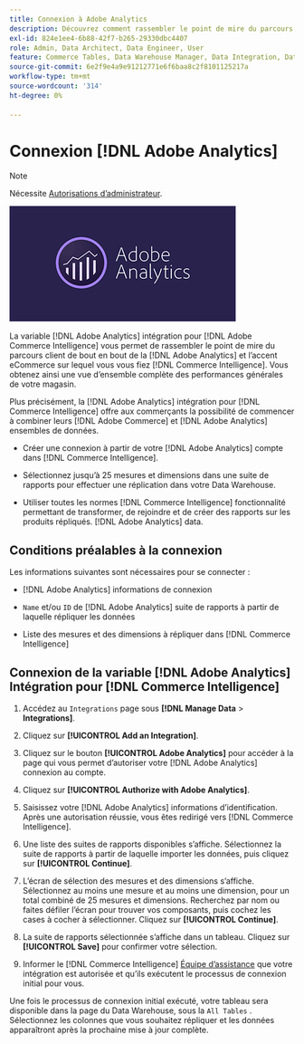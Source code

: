 ```yaml
---
title: Connexion à Adobe Analytics
description: Découvrez comment rassembler le point de mire du parcours client de bout en bout de la [!DNL Adobe Analytics] et l’accent eCommerce sur lequel vous vous fiez [!DNL Commerce Intelligence].
exl-id: 824e1ee4-6b88-42f7-b265-29330dbc4407
role: Admin, Data Architect, Data Engineer, User
feature: Commerce Tables, Data Warehouse Manager, Data Integration, Data Import/Export
source-git-commit: 6e2f9e4a9e91212771e6f6baa8c2f8101125217a
workflow-type: tm+mt
source-wordcount: '314'
ht-degree: 0%

---
```


# Connexion [!DNL Adobe Analytics]

>[!NOTE]
>
>Nécessite [Autorisations d’administrateur](../../../administrator/user-management/user-management.md).

![](../../../assets/adobe-analytic-slogo.png)

La variable [!DNL Adobe Analytics] intégration pour [!DNL Adobe Commerce Intelligence] vous permet de rassembler le point de mire du parcours client de bout en bout de la [!DNL Adobe Analytics] et l’accent eCommerce sur lequel vous vous fiez [!DNL Commerce Intelligence]. Vous obtenez ainsi une vue d’ensemble complète des performances générales de votre magasin.

Plus précisément, la [!DNL Adobe Analytics] intégration pour [!DNL Commerce Intelligence] offre aux commerçants la possibilité de commencer à combiner leurs [!DNL Adobe Commerce] et [!DNL Adobe Analytics] ensembles de données.

- Créer une connexion à partir de votre [!DNL Adobe Analytics] compte dans [!DNL Commerce Intelligence].

- Sélectionnez jusqu’à 25 mesures et dimensions dans une suite de rapports pour effectuer une réplication dans votre Data Warehouse.

- Utiliser toutes les normes [!DNL Commerce Intelligence] fonctionnalité permettant de transformer, de rejoindre et de créer des rapports sur les produits répliqués. [!DNL Adobe Analytics] data.

## Conditions préalables à la connexion

Les informations suivantes sont nécessaires pour se connecter :

- [!DNL Adobe Analytics] informations de connexion

- `Name` et/ou `ID` de [!DNL Adobe Analytics] suite de rapports à partir de laquelle répliquer les données

- Liste des mesures et des dimensions à répliquer dans [!DNL Commerce Intelligence]

## Connexion de la variable [!DNL Adobe Analytics] Intégration pour [!DNL Commerce Intelligence]

1. Accédez au `Integrations` page sous **[!DNL Manage Data** > **Integrations]**.

1. Cliquez sur **[!UICONTROL Add an Integration]**.

1. Cliquez sur le bouton **[!UICONTROL Adobe Analytics]** pour accéder à la page qui vous permet d’autoriser votre [!DNL Adobe Analytics] connexion au compte.

1. Cliquez sur **[!UICONTROL Authorize with Adobe Analytics]**.

1. Saisissez votre [!DNL Adobe Analytics] informations d’identification. Après une autorisation réussie, vous êtes redirigé vers [!DNL Commerce Intelligence].

1. Une liste des suites de rapports disponibles s’affiche. Sélectionnez la suite de rapports à partir de laquelle importer les données, puis cliquez sur **[!UICONTROL Continue]**.

1. L’écran de sélection des mesures et des dimensions s’affiche. Sélectionnez au moins une mesure et au moins une dimension, pour un total combiné de 25 mesures et dimensions. Recherchez par nom ou faites défiler l’écran pour trouver vos composants, puis cochez les cases à cocher à sélectionner. Cliquez sur **[!UICONTROL Continue]**.

1. La suite de rapports sélectionnée s’affiche dans un tableau. Cliquez sur **[!UICONTROL Save]** pour confirmer votre sélection.

1. Informer le [!DNL Commerce Intelligence] [Équipe d’assistance](https://experienceleague.adobe.com/docs/commerce-knowledge-base/kb/troubleshooting/miscellaneous/mbi-service-policies.html) que votre intégration est autorisée et qu’ils exécutent le processus de connexion initial pour vous.

Une fois le processus de connexion initial exécuté, votre tableau sera disponible dans la page du Data Warehouse, sous la `All Tables` . Sélectionnez les colonnes que vous souhaitez répliquer et les données apparaîtront après la prochaine mise à jour complète.
